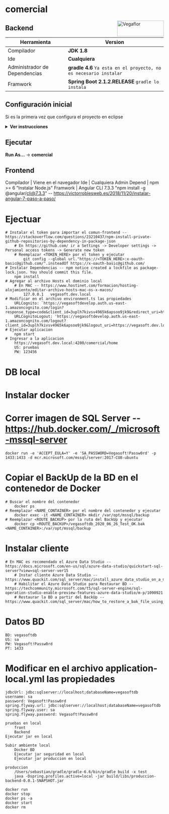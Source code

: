 # comercial

<img src="https://le-cdn.website-editor.net/4aa03d26578c4b949aa4f65e52d7e4c0/dms3rep/multi/opt/Logo+Vegaflor+copy-4df30103-320w.png" align="right" alt="Vegaflor" width="148" height="50">

## Backend
| Herramienta | Version |
| ------ | ------ |
| Compilador | **JDK 1.8** |
| Ide | **Cualquiera** |
| Administrador de Dependencias | **gradle 4.6** `Ya esta en el proyecto, no es necesario instalar` |
| Framwork | **Spring Boot 2.1.2.RELEASE** `gradle lo instala` |

## Configuración inicial
Si es la primera vez que configura el proyecto en eclipse
<details><summary><b>Ver instrucciones</b></summary>

1. Descargar el proyecto **[comun]** al mismo nivel de comercial.
2. En eclipse para gradle 4.6 se debe instalar el plugin:
    ```sh
    https://dist.springsource.com/release/TOOLS/gradle
    ```
3. **Import...** -> **Gradle (STS)** -> **Gradle (STS) Project** `Se usara la version de gradle que esta dentro del proyecto configurada: gradle/wrapper/gradle-wrapper.properties`
4. Instalar lombok `en caso de que el Ide no lo tenga instalado`
  <details><summary><b>En eclipse, ver instrucciones</b></summary>

  1. Ir al proyecto `comercial-backend-comando-aplicacion`
  2. En `Gradle Dependencies`
  3. Click derecho en el jar: `lombok-1.16.18.jar`
  4. **Run As** -> **Java Application**
  5. En la ventana de instalacion de lombok, seleccionar el eclipse e instalar
  </details>

5. Configurar arranque:
  1. **En eclipse** -> **Run** -> **Run Configurations**
  2. Click derecho en **Java Application** -> **New Configuration**
  3. Diligenciar:
    * Name: `comercial`
    * Project: `comercial-backend`
    * Main class: `com.vegaflor.core.Application`
    * Arguments -> VM arguments: `-Dspring.profiles.active=local`
    * Apply -> Run
</details>

## Ejecutar
**Run As...** -> **comercial**

[comun]: https://github.com/grupovegaflor/comun

## Frontend
Compilador | Viene en el navegador
Ide | Cualquiera 
Admin Depend | npm >= 6 "Instalar Node.js"
Framwork | Angular CLI 7.3.3 "npm install -g @angular/cli@7.3.3" -- https://victorroblesweb.es/2018/11/20/instalar-angular-7-paso-a-paso/
# Ejectuar
    # Instalar el token para importar el comun-frontend -- https://stackoverflow.com/questions/23210437/npm-install-private-github-repositories-by-dependency-in-package-json
        # En https://github.com/ ir a Settings -> Developer settings -> Personal access tokens -> Generate new token
        # Reemplazar <TOKEN_HERE> por el token y ejecutar
            git config --global url."https://<TOKEN_HERE>:x-oauth-basic@github.com/".insteadOf https://x-oauth-basic@github.com/
    # Instalar Dependencias -- npm notice created a lockfile as package-lock.json. You should commit this file.
        npm install
    # Agregar al archivo Hosts el dominio local
        # En MAC -- https://www.hostinet.com/formacion/hosting-alojamiento/editar-archivo-hosts-mac-os-x-macos/
            127.0.0.1	vegasoft.dev.local
    # Modificar en el archivo environment.ts las propiedades
        URLCognito: `https://vegasoftdevelop.auth.us-east-1.amazoncognito.com/login?response_type=code&client_id=3uplh7kivsv4965k6apsoo9jk9&redirect_uri=https://vegasoft.dev.local:4200`,
        URLCognitoLogout: 'https://vegasoftdevelop.auth.us-east-1.amazoncognito.com/logout?client_id=3uplh7kivsv4965k6apsoo9jk9&logout_uri=https://vegasoft.dev.local:4200/',
    # Ejecutar aplicacion
        npm start
    # Ingresar a la aplicacion
        https://vegasoft.dev.local:4200/comercial/home
        US: pruebas
        PW: 123456
        
# DB local
# Instalar docker
# Correr imagen de SQL Server -- https://hub.docker.com/_/microsoft-mssql-server
    docker run -e 'ACCEPT_EULA=Y' -e 'SA_PASSWORD=Vegasoft!Passw0rd' -p 1433:1433 -d mcr.microsoft.com/mssql/server:2017-CU8-ubuntu
# Copiar el BackUp de la BD en el contenedor de Docker
    # Buscar el nombre del contenedor
        docker ps
    # Reemplazar <NAME_CONTAINER> por el nombre del contenedor y ejecutar
        docker exec -it <NAME_CONTAINER> mkdir /var/opt/mssql/backup
    # Reemplazar <ROUTE_BACKUP> por la ruta del BackUp y ejecutar
        docker cp <ROUTE_BACKUP>/vegasoftdb_2020_06_26_Test_OK.bak <NAME_CONTAINER>:/var/opt/mssql/backup
# Instalar cliente
    # En MAC es recomendado el Azure Data Studio -- https://docs.microsoft.com/en-us/sql/azure-data-studio/quickstart-sql-server?view=sql-server-ver15
        # Instar cliente Azure Data Studio -- https://www.quackit.com/sql_server/mac/install_azure_data_studio_on_a_mac.cfm
        # Habilitar el Azure Data Studio para Restaurar BD -- https://techcommunity.microsoft.com/t5/sql-server-engine/sql-operation-studio-enable-preview-features-azure-data-studio/m-p/1090921
        # Restaurar la BD a partir del BackUp -- https://www.quackit.com/sql_server/mac/how_to_restore_a_bak_file_using_azure_data_studio.cfm
# Datos BD
    BD: vegasoftdb
    US: sa
    PW: Vegasoft!Passw0rd
    PT: 1433
# Modificar en el archivo application-local.yml las propiedades
    jdbcUrl: jdbc:sqlserver://localhost;databaseName=vegasoftdb
    username: sa
    password: Vegasoft!Passw0rd
    spring.flyway.url: jdbc:sqlserver://localhost;databaseName=vegasoftdb
    spring.flyway.user: sa
    spring.flyway.password: Vegasoft!Passw0rd

    pruebas en local
        front
        Backend
    Ejecutar jar en local

    Subir ambiente local
        Docker BD
        Ejecutar jar seguridad en local
        Ejecutar jar produccion en local

    produccion
        /Users/sebastian/gradle/gradle-6.6/bin/gradle build -x test
        java -Dspring.profiles.active=local -jar build/libs/produccion-backend-0.0.1-SNAPSHOT.jar
    
    docker run
    docker stop
    docker ps -a
    docker start
    docker rm